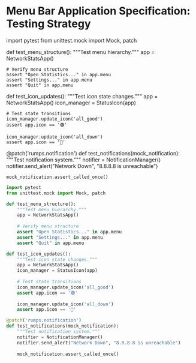 # Menu Bar Application Specification: Testing Strategy



import pytest
from unittest.mock import Mock, patch

def test_menu_structure():
    """Test menu hierarchy."""
    app = NetworkStatsApp()
    
    # Verify menu structure
    assert "Open Statistics..." in app.menu
    assert "Settings..." in app.menu
    assert "Quit" in app.menu

def test_icon_updates():
    """Test icon state changes."""
    app = NetworkStatsApp()
    icon_manager = StatusIcon(app)
    
    # Test state transitions
    icon_manager.update_icon('all_good')
    assert app.icon == '🟢'
    
    icon_manager.update_icon('all_down')
    assert app.icon == '🔴'

@patch('rumps.notification')
def test_notifications(mock_notification):
    """Test notification system."""
    notifier = NotificationManager()
    notifier.send_alert("Network Down", "8.8.8.8 is unreachable")
    
    mock_notification.assert_called_once()

```python
import pytest
from unittest.mock import Mock, patch

def test_menu_structure():
    """Test menu hierarchy."""
    app = NetworkStatsApp()
    
    # Verify menu structure
    assert "Open Statistics..." in app.menu
    assert "Settings..." in app.menu
    assert "Quit" in app.menu

def test_icon_updates():
    """Test icon state changes."""
    app = NetworkStatsApp()
    icon_manager = StatusIcon(app)
    
    # Test state transitions
    icon_manager.update_icon('all_good')
    assert app.icon == '🟢'
    
    icon_manager.update_icon('all_down')
    assert app.icon == '🔴'

@patch('rumps.notification')
def test_notifications(mock_notification):
    """Test notification system."""
    notifier = NotificationManager()
    notifier.send_alert("Network Down", "8.8.8.8 is unreachable")
    
    mock_notification.assert_called_once()

```
